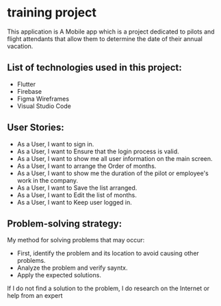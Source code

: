 # training project

This application is  A Mobile app which is a project dedicated to pilots and flight attendants that allow them to determine the date of their annual vacation.

## List of technologies used in this project:
- Flutter
- Firebase
- Figma Wireframes
- Visual Studio Code

## User Stories:
- As a User, I want to sign in.
- As a User, I want to Ensure that the login process is valid.
- As a User, I want to show me all user information on the main screen.
- As a User, I want to arrange the Order of months.
- As a User, I want to show me the duration of the pilot or employee's work in the company.
- As a User, I want to Save the list arranged.
- As a User, I want to Edit the list of months.
- As a User, I want to Keep user logged in.

## Problem-solving strategy:
My method for solving problems that may occur:
- First, identify the problem and its location to avoid causing other problems.
- Analyze the problem and verify sayntx.
- Apply the expected solutions.

If I do not find a solution to the problem, I do research on the Internet or help from an expert

